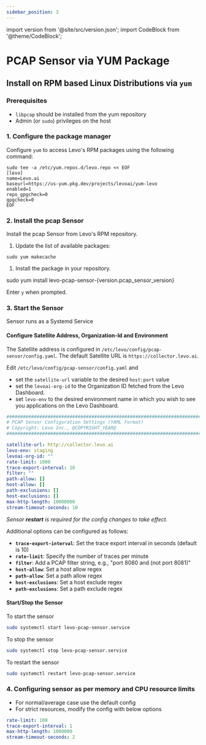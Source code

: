 ```yaml
---
sidebar_position: 3
---
```


import version from '@site/src/version.json';
import CodeBlock from '@theme/CodeBlock';

# PCAP Sensor via YUM Package

## Install on RPM based Linux Distributions via `yum`

### Prerequisites
- `libpcap` should be installed from the yum repository
- Admin (or `sudo`) privileges on the host

### 1. Configure the package manager

Configure `yum` to access Levo's RPM packages using the following command:

```shell
sudo tee -a /etc/yum.repos.d/levo.repo << EOF
[levo]
name=Levo.ai
baseurl=https://us-yum.pkg.dev/projects/levoai/yum-levo
enabled=1
repo_gpgcheck=0
gpgcheck=0
EOF
```

### 2. Install the pcap Sensor

Install the pcap Sensor from Levo's RPM repository.

1. Update the list of available packages:
  ```shell
  sudo yum makecache
  ```

1. Install the package in your repository.
  <CodeBlock language="bash">
  sudo yum install levo-pcap-sensor-{version.pcap_sensor_version}
  </CodeBlock>

Enter `y` when prompted.

### 3. Start the Sensor

Sensor runs as a Systemd Service

#### Configure Satellite Address, Organization-Id and Environment

The Satellite address is configured in `/etc/levo/config/pcap-sensor/config.yaml`. The default Satellite URL is `https://collector.levo.ai`.

Edit `/etc/levo/config/pcap-sensor/config.yaml` and
  - set the `satellite-url` variable to the desired `host:port` value
  - set the `levoai-org-id` to the Organization ID fetched from the Levo Dashboard.
  - set `levo-env` to the desired environment name in which you wish to see you applications on the Levo Dashboard.

```yaml
##############################################################################################
# PCAP Sensor Configuration Settings (YAML Format)
# Copyright: Levo Inc., @COPYRIGHT_YEAR@
##############################################################################################

satellite-url: http://collector.levo.ai
levo-env: staging
levoai-org-id: ""
rate-limit: 1000
trace-export-interval: 10
filter: ""
path-allow: []
host-allow: []
path-exclusions: []
host-exclusions: []
max-http-length: 10000000
stream-timeout-seconds: 10
```

*Sensor **restart** is required for the config changes to take effect.*

Additional options can be configured as follows:
  - **`trace-export-interval`**: Set the trace export interval in seconds (default is 10)
  - **`rate-limit`**: Specify the number of traces per minute
  - **`filter`**: Add a PCAP filter string, e.g., "port 8080 and (not port 8081)"
  - **`host-allow`**: Set a host allow regex
  - **`path-allow`**: Set a path allow regex
  - **`host-exclusions`**: Set a host exclude regex
  - **`path-exclusions`**: Set a path exclude regex
 

#### Start/Stop the Sensor

To start the sensor
```bash
sudo systemctl start levo-pcap-sensor.service
```

To stop the sensor
```bash
sudo systemctl stop levo-pcap-sensor.service
```

To restart the sensor
```bash
sudo systemctl restart levo-pcap-sensor.service
```

### 4. Configuring sensor as per memory and CPU resource limits

- For normal/average case use the default config
- For strict resources, modify the config with below options
```yaml
rate-limit: 100
trace-export-interval: 1
max-http-length: 1000000
stream-timeout-seconds: 2
```